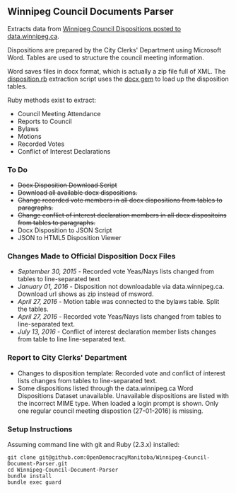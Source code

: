 ## Winnipeg Council Documents Parser

Extracts data from [Winnipeg Council Dispositions posted to data.winnipeg.ca](https://data.winnipeg.ca/Council-Services/Public-Meeting-Disposition-Word-Format/hsbq-sj6t).

Dispositions are prepared by the City Clerks' Department using Microsoft Word. Tables are used to structure the council meeting information. 

Word saves files in docx format, which is actually a zip file full of XML. The [disposition.rb](https://github.com/OpenDemocracyManitoba/Winnipeg-Council-Document-Parser/blob/master/disposition.rb) extraction script uses the [docx gem](https://github.com/chrahunt/docx) to load up the disposition tables.

Ruby methods exist to extract:

* Council Meeting Attendance
* Reports to Council
* Bylaws
* Motions
* Recorded Votes
* Conflict of Interest Declarations

### To Do

* ~~Docx Disposition Download Script~~
* ~~Download all available docx dispositions.~~
* ~~Change recorded vote members in all docx dispositions from tables to paragraphs.~~
* ~~Change conflict of interest declaration members in all docx dispositoins from tables to paragraphs.~~
* Docx Disposition to JSON Script
* JSON to HTML5 Disposition Viewer 

### Changes Made to Official Disposition Docx Files

* *September 30, 2015* - Recorded vote Yeas/Nays lists changed from tables to line-separated text
* *January 01, 2016* - Disposition not downloadable via data.winnipeg.ca. Download url shows as zip instead of msword.
* *April 27, 2016* - Motion table was connected to the bylaws table. Split the tables.
* *April 27, 2016* - Recorded vote Yeas/Nays lists changed from tables to line-separated text.
* *July 13, 2016* - Conflict of interest declaration member lists changes from table to line line-separated text.

### Report to City Clerks' Department

* Changes to disposition template: Recorded vote and conflict of interest lists changes from tables to line-separated text.
* Some dispositions listed through the data.winnipeg.ca Word Dispositions Dataset unavailable. Unavailable dispositions are listed with the incorrect MIME type. When loaded a login prompt is shown. Only one regular council meeting dispostion (27-01-2016) is missing.

### Setup Instructions

Assuming command line with git and Ruby (2.3.x) installed:

    git clone git@github.com:OpenDemocracyManitoba/Winnipeg-Council-Document-Parser.git
    cd Winnipeg-Council-Document-Parser
    bundle install
    bundle exec guard

